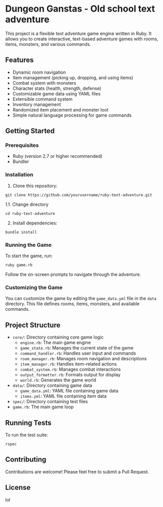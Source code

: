 # Dungeon Ganstas - Old school text adventure

This project is a flexible text adventure game engine written in Ruby. It allows you to create interactive, text-based adventure games with rooms, items, monsters, and various commands.

## Features

- Dynamic room navigation
- Item management (picking up, dropping, and using items)
- Combat system with monsters
- Character stats (health, strength, defense)
- Customizable game data using YAML files
- Extensible command system
- Inventory management
- Randomized item placement and monster loot
- Simple natural language processing for game commands

## Getting Started

### Prerequisites

- Ruby (version 2.7 or higher recommended)
- Bundler

### Installation

1. Clone this repository:

```
git clone https://github.com/yourusername/ruby-text-adventure.git
```

1.1. Change directory
```
cd ruby-text-adventure
```

2. Install dependencies:

```
bundle install
```

### Running the Game

To start the game, run:

```
ruby game.rb
```

Follow the on-screen prompts to navigate through the adventure.

### Customizing the Game

You can customize the game by editing the `game_data.yml` file in the `data` directory. This file defines rooms, items, monsters, and available commands.

## Project Structure

- `core/`: Directory containing core game logic
  - `engine.rb`: The main game engine
  - `game_state.rb`: Manages the current state of the game
  - `command_handler.rb`: Handles user input and commands
  - `room_manager.rb`: Manages room navigation and descriptions
  - `item_manager.rb`: Handles item-related actions
  - `combat_system.rb`: Manages combat interactions
  - `output_formatter.rb`: Formats output for display
  - `world.rb`: Generates the game world
- `data/`: Directory containing game data
  - `game_data.yml`: YAML file containing game data
  - `items.yml`: YAML file containing item data
- `spec/`: Directory containing test files
- `game.rb`: The main game loop

## Running Tests

To run the test suite:

```
rspec
```

## Contributing

Contributions are welcome! Please feel free to submit a Pull Request.

## License

lol
